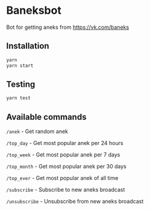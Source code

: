 # Baneksbot

Bot for getting aneks from https://vk.com/baneks

## Installation

```bash
yarn
yarn start
```

## Testing

```bash
yarn test
```

## Available commands

`/anek` - Get random anek

`/top_day` - Get most popular anek per 24 hours

`/top_week` - Get most popular anek per 7 days

`/top_month` - Get most popular anek per 30 days

`/top_ever` - Get most popular anek of all time

`/subscribe` - Subscribe to new aneks broadcast

`/unsubscribe` - Unsubscribe from new aneks broadcast
